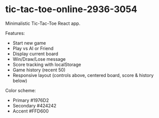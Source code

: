 # tic-tac-toe-online-2936-3054

Minimalistic Tic-Tac-Toe React app.

Features:
- Start new game
- Play vs AI or Friend
- Display current board
- Win/Draw/Lose message
- Score tracking with localStorage
- Game history (recent 50)
- Responsive layout (controls above, centered board, score & history below)

Color scheme:
- Primary #1976D2
- Secondary #424242
- Accent #FFD600